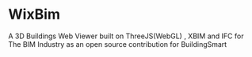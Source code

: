 # WixBim
A 3D Buildings Web Viewer built on ThreeJS(WebGL) , XBIM and IFC for The BIM Industry as an open source contribution for BuildingSmart
